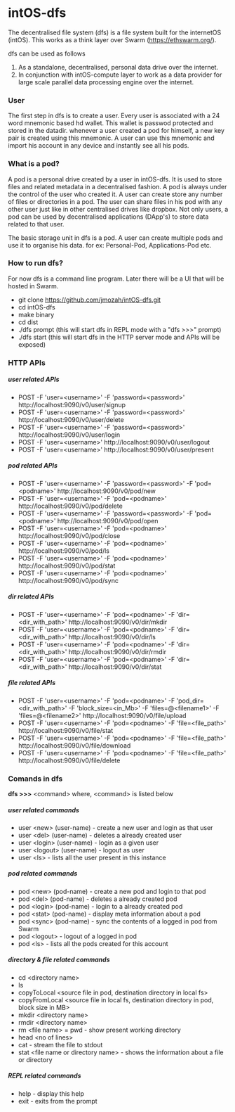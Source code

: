 # intOS-dfs
The decentralised file system (dfs) is a file system built for the internetOS (intOS).
This works as a think layer over Swarm (https://ethswarm.org/).

dfs can be used as follows
1) As a standalone, decentralised, personal data drive over the internet.
2) In conjunction with intOS-compute layer to work as a data provider for
   large scale parallel data processing engine over the internet. 

### User

The first step in dfs is to create a user. Every user is associated with a 24 
word mnemonic based hd wallet. This wallet is passwod protected and stored in 
the datadir. whenever a user created a pod for himself, a new key pair is created 
using this mnemonic. A user can use this mnemonic and import his account in any 
device and instantly see all his pods.

### What is a pod?

A pod is a personal drive created by a user in intOS-dfs. It is used to store files and 
related metadata in a decentralised fashion. A pod is always under the control of the user
who created it. A user can create store any number of files or directories in a pod. 
The user can share files in his pod with any other user just like in other centralised 
drives like dropbox. Not only users, a pod can be used by decentralised applications (DApp's) 
to store data related to that user.

The basic storage unit in dfs is a pod. A user can create multiple pods and use it to organise 
his data. for ex: Personal-Pod, Applications-Pod etc.

### How to run dfs?

For now dfs is a command line program. Later there will be a UI that will be hosted in Swarm.
- git clone https://github.com/jmozah/intOS-dfs.git
- cd intOS-dfs
- make binary
- cd dist
- ./dfs prompt  (this will start dfs in REPL mode with a "dfs >>>" prompt)
- ./dfs start   (this will start dfs in the HTTP server mode and APIs will be exposed)

### HTTP APIs
##### user related APIs
- POST -F 'user=\<username\>' -F 'password=\<password\>' http://localhost:9090/v0/user/signup
- POST -F 'user=\<username\>' -F 'password=\<password\>' http://localhost:9090/v0/user/delete
- POST -F 'user=\<username\>' -F 'password=\<password\>' http://localhost:9090/v0/user/login 
- POST -F 'user=\<username\>' http://localhost:9090/v0/user/logout
- POST -F 'user=\<username\>' http://localhost:9090/v0/user/present

##### pod related APIs   
- POST -F 'user=\<username\>' -F 'password=\<password\>' -F 'pod=\<podname\>'  http://localhost:9090/v0/pod/new
- POST -F 'user=\<username\>' -F 'pod=\<podname\>'  http://localhost:9090/v0/pod/delete
- POST -F 'user=\<username\>' -F 'password=\<password\>' -F 'pod=\<podname\>'  http://localhost:9090/v0/pod/open
- POST -F 'user=\<username\>' -F 'pod=\<podname\>'  http://localhost:9090/v0/pod/close
- POST -F 'user=\<username\>' -F 'pod=\<podname\>'  http://localhost:9090/v0/pod/ls
- POST -F 'user=\<username\>' -F 'pod=\<podname\>'  http://localhost:9090/v0/pod/stat
- POST -F 'user=\<username\>' -F 'pod=\<podname\>'  http://localhost:9090/v0/pod/sync

##### dir related APIs   
- POST -F 'user=\<username\>' -F 'pod=\<podname\>' -F 'dir=\<dir_with_path\>'  http://localhost:9090/v0/dir/mkdir
- POST -F 'user=\<username\>' -F 'pod=\<podname\>' -F 'dir=\<dir_with_path\>'  http://localhost:9090/v0/dir/ls
- POST -F 'user=\<username\>' -F 'pod=\<podname\>' -F 'dir=\<dir_with_path\>'  http://localhost:9090/v0/dir/rmdir
- POST -F 'user=\<username\>' -F 'pod=\<podname\>' -F 'dir=\<dir_with_path\>'  http://localhost:9090/v0/dir/stat

##### file related APIs   
- POST -F 'user=\<username\>' -F 'pod=\<podname\>' -F 'pod_dir=\<dir_with_path\>' -F 'block_size=\<in_Mb\>' -F 'files=@\<filename1\>' -F 'files=@\<filename2\>' http://localhost:9090/v0/file/upload
- POST -F 'user=\<username\>' -F 'pod=\<podname\>' -F 'file=\<file_path\>'  http://localhost:9090/v0/file/stat
- POST -F 'user=\<username\>' -F 'pod=\<podname\>' -F 'file=\<file_path\>'  http://localhost:9090/v0/file/download
- POST -F 'user=\<username\>' -F 'pod=\<podname\>' -F 'file=\<file_path\>'  http://localhost:9090/v0/file/delete


### Comands in dfs
**dfs >>>** \<command\> where, \<command\> is listed below
##### user related commands
- user \<new\> (user-name) - create a new user and login as that user
- user \<del\> (user-name) - deletes a already created user
- user \<login\> (user-name) - login as a given user
- user \<logout\> (user-name) - logout as user
- user \<ls\> - lists all the user present in this instance
##### pod related commands
- pod \<new\> (pod-name) - create a new pod and login to that pod
- pod \<del\> (pod-name) - deletes a already created pod
- pod \<login\> (pod-name) - login to a already created pod
- pod \<stat\> (pod-name) - display meta information about a pod
- pod \<sync\> (pod-name) - sync the contents of a logged in pod from Swarm
- pod \<logout\>  - logout of a logged in pod
- pod \<ls\> - lists all the pods created for this account
##### directory & file related commands
- cd \<directory name\>
- ls 
- copyToLocal \<source file in pod, destination directory in local fs\>
- copyFromLocal \<source file in local fs, destination directory in pod, block size in MB\>
- mkdir \<directory name\>
- rmdir \<directory name\>
- rm \<file name\>
= pwd - show present working directory
- head \<no of lines\>
- cat  - stream the file to stdout
- stat \<file name or directory name\> - shows the information about a file or directory
##### REPL related commands
- help - display this help
- exit - exits from the prompt
